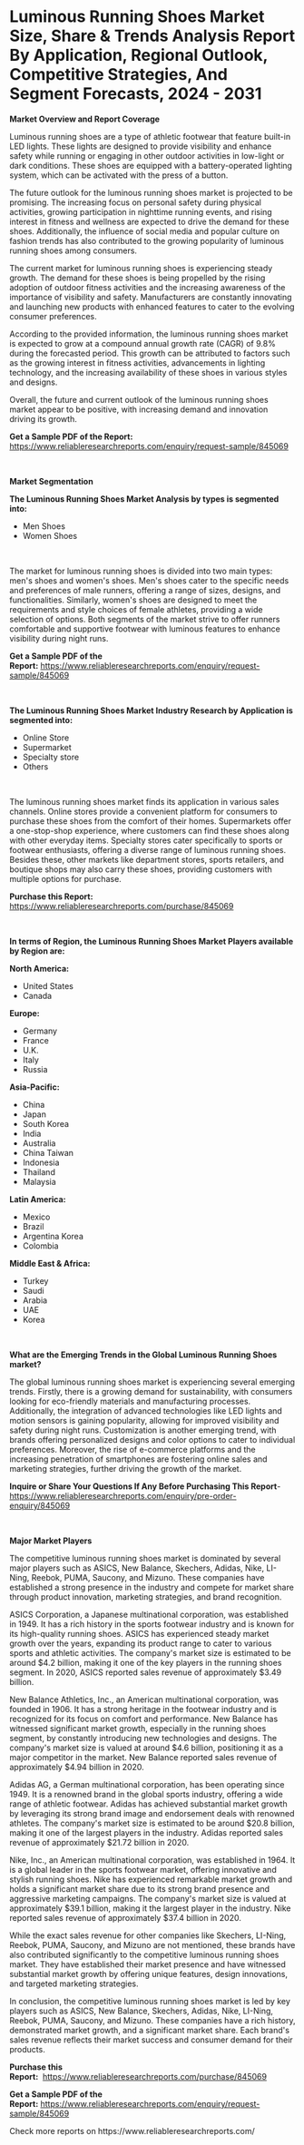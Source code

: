 <p><h1>Luminous Running Shoes Market Size, Share & Trends Analysis Report By Application, Regional Outlook, Competitive Strategies, And Segment Forecasts, 2024 - 2031</h1></p><p><strong>Market Overview and Report Coverage</strong></p>
<p><p>Luminous running shoes are a type of athletic footwear that feature built-in LED lights. These lights are designed to provide visibility and enhance safety while running or engaging in other outdoor activities in low-light or dark conditions. These shoes are equipped with a battery-operated lighting system, which can be activated with the press of a button.</p><p>The future outlook for the luminous running shoes market is projected to be promising. The increasing focus on personal safety during physical activities, growing participation in nighttime running events, and rising interest in fitness and wellness are expected to drive the demand for these shoes. Additionally, the influence of social media and popular culture on fashion trends has also contributed to the growing popularity of luminous running shoes among consumers.</p><p>The current market for luminous running shoes is experiencing steady growth. The demand for these shoes is being propelled by the rising adoption of outdoor fitness activities and the increasing awareness of the importance of visibility and safety. Manufacturers are constantly innovating and launching new products with enhanced features to cater to the evolving consumer preferences.</p><p>According to the provided information, the luminous running shoes market is expected to grow at a compound annual growth rate (CAGR) of 9.8% during the forecasted period. This growth can be attributed to factors such as the growing interest in fitness activities, advancements in lighting technology, and the increasing availability of these shoes in various styles and designs.</p><p>Overall, the future and current outlook of the luminous running shoes market appear to be positive, with increasing demand and innovation driving its growth.</p></p>
<p><strong>Get a Sample PDF of the Report:</strong> <a href="https://www.reliableresearchreports.com/enquiry/request-sample/845069">https://www.reliableresearchreports.com/enquiry/request-sample/845069</a></p>
<p>&nbsp;</p>
<p><strong>Market Segmentation</strong></p>
<p><strong>The Luminous Running Shoes Market Analysis by types is segmented into:</strong></p>
<p><ul><li>Men Shoes</li><li>Women Shoes</li></ul></p>
<p>&nbsp;</p>
<p><p>The market for luminous running shoes is divided into two main types: men's shoes and women's shoes. Men's shoes cater to the specific needs and preferences of male runners, offering a range of sizes, designs, and functionalities. Similarly, women's shoes are designed to meet the requirements and style choices of female athletes, providing a wide selection of options. Both segments of the market strive to offer runners comfortable and supportive footwear with luminous features to enhance visibility during night runs.</p></p>
<p><strong>Get a Sample PDF of the Report:</strong>&nbsp;<a href="https://www.reliableresearchreports.com/enquiry/request-sample/845069">https://www.reliableresearchreports.com/enquiry/request-sample/845069</a></p>
<p>&nbsp;</p>
<p><strong>The Luminous Running Shoes Market Industry Research by Application is segmented into:</strong></p>
<p><ul><li>Online Store</li><li>Supermarket</li><li>Specialty store</li><li>Others</li></ul></p>
<p>&nbsp;</p>
<p><p>The luminous running shoes market finds its application in various sales channels. Online stores provide a convenient platform for consumers to purchase these shoes from the comfort of their homes. Supermarkets offer a one-stop-shop experience, where customers can find these shoes along with other everyday items. Specialty stores cater specifically to sports or footwear enthusiasts, offering a diverse range of luminous running shoes. Besides these, other markets like department stores, sports retailers, and boutique shops may also carry these shoes, providing customers with multiple options for purchase.</p></p>
<p><strong>Purchase this Report:</strong>&nbsp; <a href="https://www.reliableresearchreports.com/purchase/845069">https://www.reliableresearchreports.com/purchase/845069</a></p>
<p>&nbsp;</p>
<p><strong>In terms of Region, the Luminous Running Shoes Market Players available by Region are:</strong></p>
<p>
    <p> <strong> North America: </strong>
        <ul>
            <li>United States</li>
            <li>Canada</li>
        </ul>
        </p> 
    <p> <strong> Europe: </strong>
        <ul>
            <li>Germany</li>
            <li>France</li>
            <li>U.K.</li>
            <li>Italy</li>
            <li>Russia</li>
        </ul>
        </p> 
    <p> <strong> Asia-Pacific: </strong>
        <ul>
            <li>China</li>
            <li>Japan</li>
            <li>South Korea</li>
            <li>India</li>
            <li>Australia</li>
            <li>China Taiwan</li>
            <li>Indonesia</li>
            <li>Thailand</li>
            <li>Malaysia</li>
        </ul>
        </p> 
    <p> <strong> Latin America: </strong>
        <ul>
            <li>Mexico</li>
            <li>Brazil</li>
            <li>Argentina Korea</li>
            <li>Colombia</li>
        </ul>
        </p> 
    <p> <strong> Middle East & Africa: </strong>
        <ul>
            <li>Turkey</li>
            <li>Saudi</li>
            <li>Arabia</li>
            <li>UAE</li>
            <li>Korea</li>
        </ul>
    </p>
    </p>
<p>&nbsp;</p>
<p><strong>What are the Emerging Trends in the Global Luminous Running Shoes market?</strong></p>
<p><p>The global luminous running shoes market is experiencing several emerging trends. Firstly, there is a growing demand for sustainability, with consumers looking for eco-friendly materials and manufacturing processes. Additionally, the integration of advanced technologies like LED lights and motion sensors is gaining popularity, allowing for improved visibility and safety during night runs. Customization is another emerging trend, with brands offering personalized designs and color options to cater to individual preferences. Moreover, the rise of e-commerce platforms and the increasing penetration of smartphones are fostering online sales and marketing strategies, further driving the growth of the market.</p></p>
<p><strong>Inquire or Share Your Questions If Any Before Purchasing This Report</strong>- <a href="https://www.reliableresearchreports.com/enquiry/pre-order-enquiry/845069">https://www.reliableresearchreports.com/enquiry/pre-order-enquiry/845069</a></p>
<p>&nbsp;</p>
<p><strong>Major Market Players</strong></p>
<p><p>The competitive luminous running shoes market is dominated by several major players such as ASICS, New Balance, Skechers, Adidas, Nike, LI-Ning, Reebok, PUMA, Saucony, and Mizuno. These companies have established a strong presence in the industry and compete for market share through product innovation, marketing strategies, and brand recognition.</p><p>ASICS Corporation, a Japanese multinational corporation, was established in 1949. It has a rich history in the sports footwear industry and is known for its high-quality running shoes. ASICS has experienced steady market growth over the years, expanding its product range to cater to various sports and athletic activities. The company's market size is estimated to be around $4.2 billion, making it one of the key players in the running shoes segment. In 2020, ASICS reported sales revenue of approximately $3.49 billion.</p><p>New Balance Athletics, Inc., an American multinational corporation, was founded in 1906. It has a strong heritage in the footwear industry and is recognized for its focus on comfort and performance. New Balance has witnessed significant market growth, especially in the running shoes segment, by constantly introducing new technologies and designs. The company's market size is valued at around $4.6 billion, positioning it as a major competitor in the market. New Balance reported sales revenue of approximately $4.94 billion in 2020.</p><p>Adidas AG, a German multinational corporation, has been operating since 1949. It is a renowned brand in the global sports industry, offering a wide range of athletic footwear. Adidas has achieved substantial market growth by leveraging its strong brand image and endorsement deals with renowned athletes. The company's market size is estimated to be around $20.8 billion, making it one of the largest players in the industry. Adidas reported sales revenue of approximately $21.72 billion in 2020.</p><p>Nike, Inc., an American multinational corporation, was established in 1964. It is a global leader in the sports footwear market, offering innovative and stylish running shoes. Nike has experienced remarkable market growth and holds a significant market share due to its strong brand presence and aggressive marketing campaigns. The company's market size is valued at approximately $39.1 billion, making it the largest player in the industry. Nike reported sales revenue of approximately $37.4 billion in 2020.</p><p>While the exact sales revenue for other companies like Skechers, LI-Ning, Reebok, PUMA, Saucony, and Mizuno are not mentioned, these brands have also contributed significantly to the competitive luminous running shoes market. They have established their market presence and have witnessed substantial market growth by offering unique features, design innovations, and targeted marketing strategies.</p><p>In conclusion, the competitive luminous running shoes market is led by key players such as ASICS, New Balance, Skechers, Adidas, Nike, LI-Ning, Reebok, PUMA, Saucony, and Mizuno. These companies have a rich history, demonstrated market growth, and a significant market share. Each brand's sales revenue reflects their market success and consumer demand for their products.</p></p>
<p><strong>Purchase this Report:</strong>&nbsp;&nbsp;<a href="https://www.reliableresearchreports.com/purchase/845069">https://www.reliableresearchreports.com/purchase/845069</a></p>
<p></p>
<p><strong>Get a Sample PDF of the Report:</strong>&nbsp;<a href="https://www.reliableresearchreports.com/enquiry/request-sample/845069">https://www.reliableresearchreports.com/enquiry/request-sample/845069</a></p>
<p>Check more reports on https://www.reliableresearchreports.com/</p>
